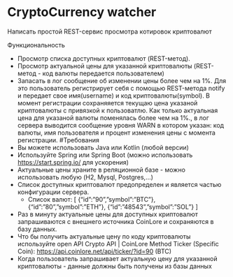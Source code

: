 # CryptoCurrency watcher
Написать простой REST-сервис просмотра котировок криптовалют

Функциональность
* Просмотр списка доступных криптовалют (REST-метод).
* Просмотр актуальной цены для указанной криптовалюты (REST-метод - код валюты передается пользователем)
* Запасать в лог сообщение об изменении цены более чем на 1%. Для это пользователь регистрирует себя с помощью REST-метода notify и передает свое имя(username) и код криптовалюты(symbol). В момент регистрации cохраняяется текущаю цена указаной криптовалюты с привязкой к пользоватлю. Как только актуальная цена для указаной валюты поменялась более чем на 1%., в лог сервера выводится сообщение уровня WARN в котором указан: код валюты, имя пользователя и процент изменения цены с момента регистрации.
#Требования
* Вы можете использовать Java или Kotlin (любой версии)
* Используйте Spring или Spring Boot (можно использовать https://start.spring.io/ для ускорения)
* Актуальные цены храните в реляционной базе - можно использовать любую (H2, Mysql, Postgres,…)
* Cписок доступных криптовалют предопределен и является частью конфигурации сервера.
  - Список валют:
[ {“id”:”90”,”symbol”:”BTC”}, {“id”:”80”,”symbol”:”ETH”}, {“id”:”48543”,”symbol”:”SOL”} ]
* Раз в минуту актуальные цены для доступных криптовалют запрашиваются c внешнего источника CoinLore и сохраняются в базу данных.
* Что бы получить актуальные цену по коду криптовалюты используйте open API Crypto API | CoinLore
Меthod Ticker (Specific Coin): https://api.coinlore.net/api/ticker/?id=90 (BTC)
* Когда пользователь запрашивает актуальную цену для указанной криптовалюты - данные должны быть получены из базы данных
